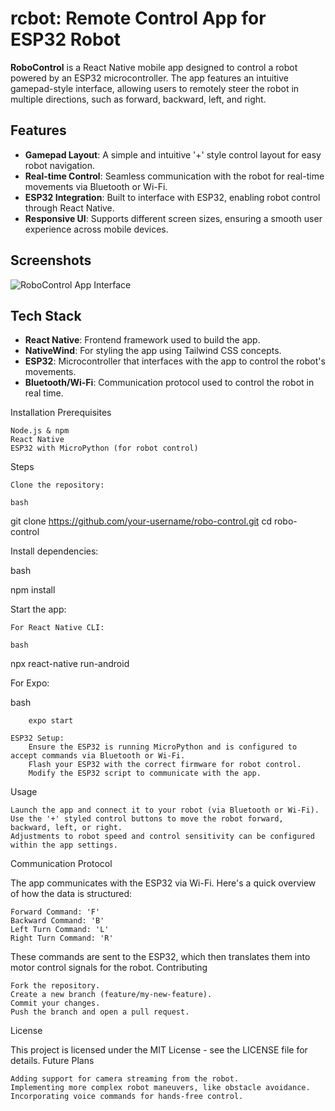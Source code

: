# rcbot: Remote Control App for ESP32 Robot

**RoboControl** is a React Native mobile app designed to control a robot powered by an ESP32 microcontroller. The app features an intuitive gamepad-style interface, allowing users to remotely steer the robot in multiple directions, such as forward, backward, left, and right.

## Features

- **Gamepad Layout**: A simple and intuitive '+' style control layout for easy robot navigation.
- **Real-time Control**: Seamless communication with the robot for real-time movements via Bluetooth or Wi-Fi.
- **ESP32 Integration**: Built to interface with ESP32, enabling robot control through React Native.
- **Responsive UI**: Supports different screen sizes, ensuring a smooth user experience across mobile devices.

## Screenshots

![RoboControl App Interface](path-to-screenshot.png)

## Tech Stack

- **React Native**: Frontend framework used to build the app.
- **NativeWind**: For styling the app using Tailwind CSS concepts.
- **ESP32**: Microcontroller that interfaces with the app to control the robot's movements.
- **Bluetooth/Wi-Fi**: Communication protocol used to control the robot in real time.


Installation
Prerequisites

    Node.js & npm
    React Native 
    ESP32 with MicroPython (for robot control)

Steps

    Clone the repository:

    bash

git clone https://github.com/your-username/robo-control.git
cd robo-control

Install dependencies:

bash

npm install

Start the app:

    For React Native CLI:

    bash

npx react-native run-android

For Expo:

bash

        expo start

    ESP32 Setup:
        Ensure the ESP32 is running MicroPython and is configured to accept commands via Bluetooth or Wi-Fi.
        Flash your ESP32 with the correct firmware for robot control.
        Modify the ESP32 script to communicate with the app.

Usage

    Launch the app and connect it to your robot (via Bluetooth or Wi-Fi).
    Use the '+' styled control buttons to move the robot forward, backward, left, or right.
    Adjustments to robot speed and control sensitivity can be configured within the app settings.

Communication Protocol

The app communicates with the ESP32 via Wi-Fi. Here's a quick overview of how the data is structured:

    Forward Command: 'F'
    Backward Command: 'B'
    Left Turn Command: 'L'
    Right Turn Command: 'R'

These commands are sent to the ESP32, which then translates them into motor control signals for the robot.
Contributing

    Fork the repository.
    Create a new branch (feature/my-new-feature).
    Commit your changes.
    Push the branch and open a pull request.

License

This project is licensed under the MIT License - see the LICENSE file for details.
Future Plans

    Adding support for camera streaming from the robot.
    Implementing more complex robot maneuvers, like obstacle avoidance.
    Incorporating voice commands for hands-free control.
